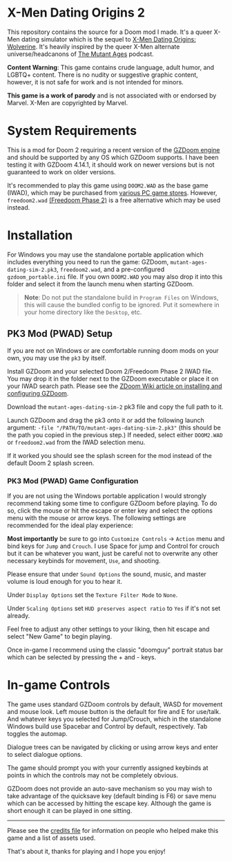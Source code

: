 # X-Men Dating Origins 2
This repository contains the source for a Doom mod I made. It's a queer X-Men dating simulator which is the sequel to [X-Men Dating Origins: Wolverine](https://www.eliotlash.com/works/mutant-ages-dating-sim). It's heavily inspired by the queer X-Men alternate universe/headcanons of [The Mutant Ages](https://soundcloud.com/themutantages) podcast.

**Content Warning**: This game contains crude language, adult humor, and LGBTQ+ content. There is no nudity or suggestive graphic content, however, it is not safe for work and is not intended for minors.

**This game is a work of parody** and is not associated with or endorsed by Marvel.  X-Men are copyrighted by Marvel.

# System Requirements
This is a mod for Doom 2 requiring a recent version of the [GZDoom engine](https://zdoom.org/downloads) and should be supported by any OS which GZDoom supports. I have been testing it with GZDoom 4.14.1, it should work on newer versions but is not guaranteed to work on older versions.

It's recommended to play this game using `DOOM2.WAD` as the base game (IWAD), which may be purchased from [various PC game stores](https://doom.bethesda.net/en-US/doom_doomii). However, `freedoom2.wad` [(Freedoom Phase 2)](https://freedoom.github.io/download.html) is a free alternative which may be used instead.

# Installation
For Windows you may use the standalone portable application which includes everything you need to run the game: GZDoom, `mutant-ages-dating-sim-2.pk3`, `freedoom2.wad`, and a pre-configured `gzdoom_portable.ini` file. If you own `DOOM2.WAD` you may also drop it into this folder and select it from the launch menu when starting GZDoom.

> **Note**: Do not put the standalone build in `Program Files` on Windows, this will cause the bundled config to be ignored. Put it somewhere in your home directory like the `Desktop`, etc.

## PK3 Mod (PWAD) Setup
If you are not on Windows or are comfortable running doom mods on your own, you may use the `pk3` by itself.

Install GZDoom and your selected Doom 2/Freedoom Phase 2 IWAD file. You may drop it in the folder next to the GZDoom executable or place it on your IWAD search path. Please see the [ZDoom Wiki article on installing and configuring GZDoom](https://zdoom.org/wiki/Installation_and_execution_of_ZDoom).

Download the `mutant-ages-dating-sim-2` pk3 file and copy the full path to it.

Launch GZDoom and drag the pk3 onto it or add the following launch argument:
`-file "/PATH/TO/mutant-ages-dating-sim-2.pk3"` (this should be the path you copied in the previous step.) If needed, select either `DOOM2.WAD` or `freedoom2.wad` from the IWAD selection menu.

If it worked you should see the splash screen for the mod instead of the default Doom 2 splash screen.

### PK3 Mod (PWAD) Game Configuration
If you are not using the Windows portable application I would strongly recommend taking some time to configure GZDoom before playing. To do so, click the mouse or hit the escape or enter key and select the options menu with the mouse or arrow keys. The following settings are recommended for the ideal play experience:

**Most importantly** be sure to go into `Customize Controls` -> `Action` menu and bind keys for `Jump` and `Crouch`. I use Space for jump and Control for crouch but it can be whatever you want, just be careful not to overwrite any other necessary keybinds for movement, `Use`, and shooting.

Please ensure that under `Sound Options` the sound, music, and master volume is loud enough for you to hear it.

Under `Display Options` set the `Texture Filter Mode` to `None`.

Under `Scaling Options` set `HUD preserves aspect ratio` to `Yes` if it's not set already.

Feel free to adjust any other settings to your liking, then hit escape and select "New Game" to begin playing.

Once in-game I recommend using the classic "doomguy" portrait status bar which can be selected by pressing the + and - keys.

# In-game Controls
The game uses standard GZDoom controls by default, WASD for movement and mouse look. Left mouse button is the default for fire and E for use/talk. And whatever keys you selected for Jump/Crouch, which in the standalone Windows build use Spacebar and Control by default, respectively. Tab toggles the automap.

Dialogue trees can be navigated by clicking or using arrow keys and enter to select dialogue options.

The game should prompt you with your currently assigned keybinds at points in which the controls may not be completely obvious.

GZDoom does not provide an auto-save mechanism so you may wish to take advantage of the quicksave key (default binding is F6) or save menu which can be accessed by hitting the escape key. Although the game is short enough it can be played in one sitting.

***

Please see the [credits file](./CREDITS.md) for information on people who helped make this game and a list of assets used.

That's about it, thanks for playing and I hope you enjoy!